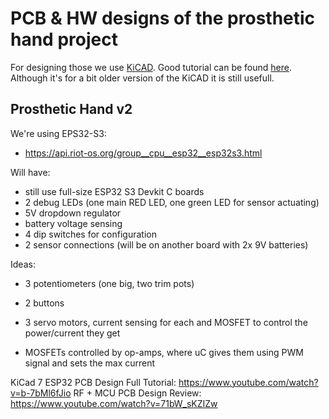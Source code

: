 # PCB & HW designs of the prosthetic hand project

For designing those we use [KiCAD](https://www.kicad.org/download/). Good tutorial can be found [here](https://www.youtube.com/playlist?list=PL3bNyZYHcRSUhUXUt51W6nKvxx2ORvUQB). Although it's for a bit older version of the KiCAD it is still usefull.

## Prosthetic Hand v2

We're using EPS32-S3:
 - https://api.riot-os.org/group__cpu__esp32__esp32s3.html

Will have:
- still use full-size ESP32 S3 Devkit C boards
- 2 debug LEDs (one main RED LED, one green LED for sensor actuating)
- 5V dropdown regulator
- battery voltage sensing
- 4 dip switches for configuration
- 2 sensor connections (will be on another board with 2x 9V batteries)

Ideas:
- 3 potentiometers (one big, two trim pots)
- 2 buttons

- 3 servo motors, current sensing for each and MOSFET to control the power/current they get
- MOSFETs controlled by op-amps, where uC gives them using PWM signal and sets the max current


KiCad 7 ESP32 PCB Design Full Tutorial: https://www.youtube.com/watch?v=b-7bMl6fJio
RF + MCU PCB Design Review: https://www.youtube.com/watch?v=71bW_sKZIZw
